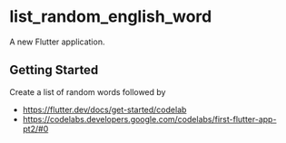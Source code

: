 # list_random_english_word

A new Flutter application.

## Getting Started
Create a list of random words followed by
- https://flutter.dev/docs/get-started/codelab
- https://codelabs.developers.google.com/codelabs/first-flutter-app-pt2/#0
